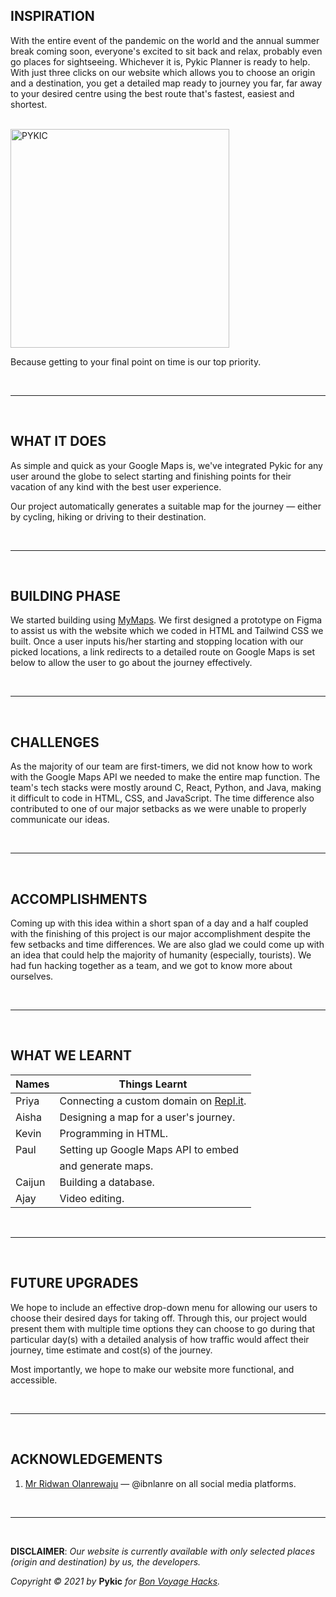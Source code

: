 ## INSPIRATION

With the entire event of the pandemic on the world and the annual summer break coming soon, everyone's excited to sit back and relax, probably even go places for sightseeing. Whichever it is, Pykic Planner is ready to help. With just three clicks on our website which allows you to choose an origin and a destination, you get a detailed map ready to journey you far, far away to your desired centre using the best route that's fastest, easiest and shortest. 

<br /> 

<img width="350" alt="PYKIC" src="https://user-images.githubusercontent.com/77555172/126056442-ddd58159-bd92-4dbb-b871-ac60e5d58d03.png">

<br />

Because getting to your final point on time is our top priority.

<br />

***

<br />

## WHAT IT DOES

As simple and quick as your Google Maps is, we've integrated Pykic for any user around the globe to select starting and finishing points for their vacation of any kind with the best user experience.

Our project automatically generates a suitable map for the journey — either by cycling, hiking or driving to their destination.

<br />

***

<br />

## BUILDING PHASE

We started building using [MyMaps](https://mymaps.google.com). We first designed a prototype on Figma to assist us with the website which we coded in HTML and Tailwind CSS we built. Once a user inputs his/her starting and stopping location with our picked locations, a link redirects to a detailed route on Google Maps is set below to allow the user to go about the journey effectively.

<br />

***

<br />

## CHALLENGES 

As the majority of our team are first-timers, we did not know how to work with the Google Maps API we needed to make the entire map function. The team's tech stacks were mostly around C, React, Python, and Java, making it difficult to code in  HTML, CSS, and JavaScript. The time difference also contributed to one of our major setbacks as we were unable to properly communicate our ideas.

<br /> 

***

<br />

## ACCOMPLISHMENTS 

Coming up with this idea within a short span of a day and a half coupled with the finishing of this project is our major accomplishment despite the few setbacks and time differences. We are also glad we could come up with an idea that could help the majority of humanity (especially, tourists). We had fun hacking together as a team, and we got to know more about ourselves.

<br />

***
 
<br />

## WHAT WE LEARNT

Names | Things Learnt
------------ | -------------
Priya | Connecting a custom domain on [Repl.it](https://replit.com).
Aisha | Designing a map for a user's journey.
Kevin | Programming in HTML.
Paul | Setting up Google Maps API to embed
| | and generate maps.
Caijun | Building a database.
Ajay | Video editing. 

<br />

***

<br />

## FUTURE UPGRADES

We hope to include an effective drop-down menu for allowing our users to choose their desired days for taking off. Through this, our project would present them with multiple time options they can choose to go during that particular day(s) with a detailed analysis of how traffic would affect their journey, time estimate and cost(s) of the journey. 

Most importantly, we hope to make our website more functional, and accessible. 

<br />

***

<br />

## ACKNOWLEDGEMENTS

1. [Mr Ridwan Olanrewaju](https://github.com/ibnlanre) — @ibnlanre on all social media platforms.

<br />

***

<br />

**DISCLAIMER**: _Our website is currently available with only selected places (origin and destination) by us, the developers._

_Copyright © 2021 by_ **Pykic** _for [Bon Voyage Hacks](https://bonvoyagehacks.devpost.com)._
